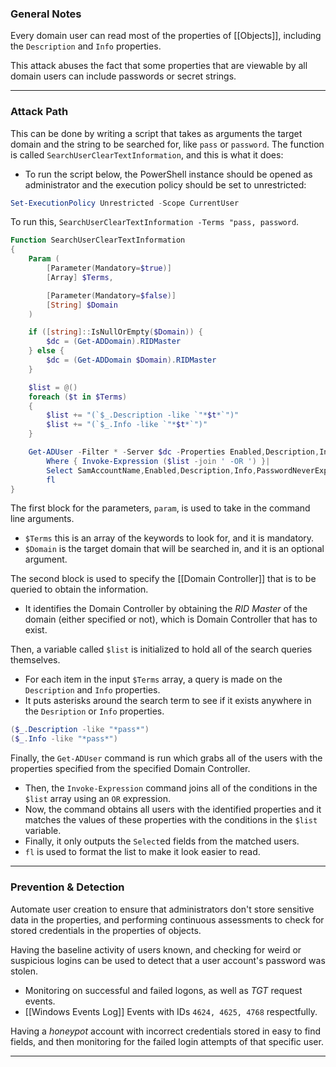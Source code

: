 ### General Notes

Every domain user can read most of the properties of [[Objects]], including the `Description` and `Info` properties.

This attack abuses the fact that some properties that are viewable by all domain users can include passwords or secret strings.

---
### Attack Path

This can be done by writing a script that takes as arguments the target domain and the string to be searched for, like `pass` or `password`. The function is called `SearchUserClearTextInformation`, and this is what it does:
- To run the script below, the PowerShell instance should be opened as administrator and the execution policy should be set to unrestricted:
```powershell
Set-ExecutionPolicy Unrestricted -Scope CurrentUser
```

To run this, `SearchUserClearTextInformation -Terms "pass, password`.
```powershell
Function SearchUserClearTextInformation
{
    Param (
        [Parameter(Mandatory=$true)]
        [Array] $Terms,

        [Parameter(Mandatory=$false)]
        [String] $Domain
    )

    if ([string]::IsNullOrEmpty($Domain)) {
        $dc = (Get-ADDomain).RIDMaster
    } else {
        $dc = (Get-ADDomain $Domain).RIDMaster
    }

    $list = @()
    foreach ($t in $Terms)
    {
        $list += "(`$_.Description -like `"*$t*`")"
        $list += "(`$_.Info -like `"*$t*`")"
    }

    Get-ADUser -Filter * -Server $dc -Properties Enabled,Description,Info,PasswordNeverExpires,PasswordLastSet |
        Where { Invoke-Expression ($list -join ' -OR ') }| 
        Select SamAccountName,Enabled,Description,Info,PasswordNeverExpires,PasswordLastSet | 
        fl
}
```

The first block for the parameters, `param`, is used to take in the command line arguments.
- `$Terms` this is an array of the keywords to look for, and it is mandatory.
- `$Domain` is the target domain that will be searched in, and it is an optional argument.

The second block is used to specify the [[Domain Controller]] that is to be queried to obtain the information. 
- It identifies the Domain Controller by obtaining the *RID Master* of the domain (either specified or not), which is Domain Controller that has to exist.

Then, a variable called `$list` is initialized to hold all of the search queries themselves.
- For each item in the input `$Terms` array, a query is made on the `Description` and `Info` properties.
- It puts asterisks around the search term to see if it exists anywhere in the `Desription` or `Info` properties.
```powershell
($_.Description -like "*pass*")
($_.Info -like "*pass*")
```

Finally, the `Get-ADUser` command is run which grabs all of the users with the properties specified from the specified Domain Controller.
- Then, the `Invoke-Expression` command joins all of the conditions in the `$list` array using an `OR` expression.
- Now, the command obtains all users with the identified properties and it matches the values of these properties with the conditions in the `$list` variable.
- Finally, it only outputs the `Select`ed fields from the matched users.
- `fl` is used to format the list to make it look easier to read.

---
### Prevention & Detection

Automate user creation to ensure that administrators don't store sensitive data in the properties, and performing continuous assessments to check for stored credentials in the properties of objects.

Having the baseline activity of users known, and checking for weird or suspicious logins can be used to detect that a user account's password was stolen.
- Monitoring on successful and failed logons, as well as *TGT* request events.
- [[Windows Events Log]] Events with IDs `4624, 4625, 4768` respectfully.

Having a *honeypot* account with incorrect credentials stored in easy to find fields, and then monitoring for the failed login attempts of that specific user.

---

